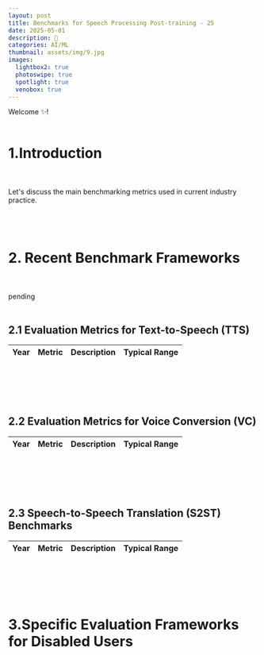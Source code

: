 ```yaml
---
layout: post
title: Benchmarks for Speech Processing Post-training - 25
date: 2025-05-01
description: 🦩
categories: AI/ML
thumbnail: assets/img/9.jpg
images:
  lightbox2: true
  photoswipe: true
  spotlight: true
  venobox: true
---
```


Welcome ✨!  <br><br>


# 1.Introduction<br><br>

Let's discuss the main benchmarking metrics used in current industry practice.<br><br><br><br>



# 2. Recent Benchmark Frameworks<br><br>

pending<br><br>

## 2.1 Evaluation Metrics for Text-to-Speech (TTS)



| Year | Metric | Description | Typical Range |
|------|--------|-------------|---------------|



<br><br><br><br>

## 2.2 Evaluation Metrics for Voice Conversion (VC)

| Year | Metric | Description | Typical Range |
|------|--------|-------------|---------------|


<br><br><br><br>

## 2.3 Speech-to-Speech Translation (S2ST) Benchmarks

| Year | Metric | Description | Typical Range |
|------|--------|-------------|---------------|




<br><br><br><br>


# 3.Specific Evaluation Frameworks for Disabled Users<br><br><br><br>















